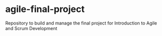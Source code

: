 # agile-final-project
Repository to build and manage the final project for Introduction to Agile and Scrum Development
